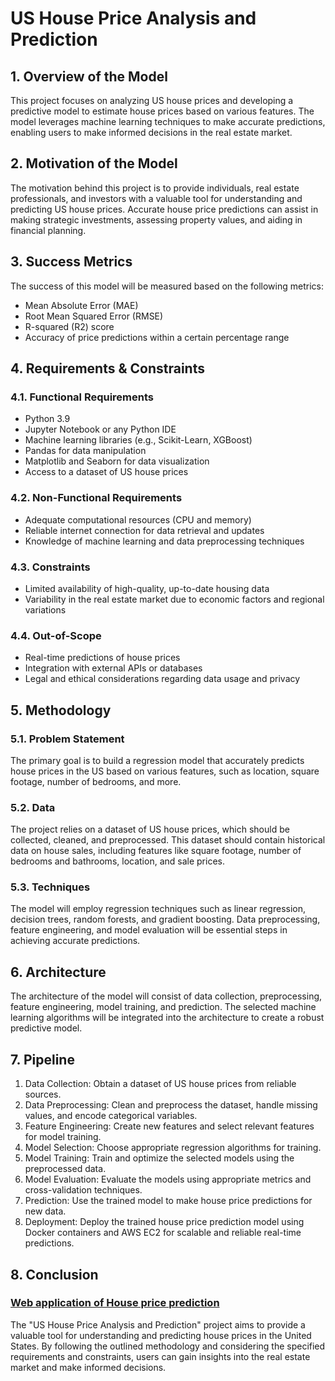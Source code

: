 # US House Price Analysis and Prediction

## 1. Overview of the Model
This project focuses on analyzing US house prices and developing a predictive model to estimate house prices based on various features. The model leverages machine learning techniques to make accurate predictions, enabling users to make informed decisions in the real estate market.

## 2. Motivation of the Model
The motivation behind this project is to provide individuals, real estate professionals, and investors with a valuable tool for understanding and predicting US house prices. Accurate house price predictions can assist in making strategic investments, assessing property values, and aiding in financial planning.

## 3. Success Metrics
The success of this model will be measured based on the following metrics:
- Mean Absolute Error (MAE)
- Root Mean Squared Error (RMSE)
- R-squared (R2) score
- Accuracy of price predictions within a certain percentage range

## 4. Requirements & Constraints
### 4.1. Functional Requirements
- Python 3.9
- Jupyter Notebook or any Python IDE
- Machine learning libraries (e.g., Scikit-Learn, XGBoost)
- Pandas for data manipulation
- Matplotlib and Seaborn for data visualization
- Access to a dataset of US house prices

### 4.2. Non-Functional Requirements
- Adequate computational resources (CPU and memory)
- Reliable internet connection for data retrieval and updates
- Knowledge of machine learning and data preprocessing techniques

### 4.3. Constraints
- Limited availability of high-quality, up-to-date housing data
- Variability in the real estate market due to economic factors and regional variations

### 4.4. Out-of-Scope
- Real-time predictions of house prices
- Integration with external APIs or databases
- Legal and ethical considerations regarding data usage and privacy

## 5. Methodology
### 5.1. Problem Statement
The primary goal is to build a regression model that accurately predicts house prices in the US based on various features, such as location, square footage, number of bedrooms, and more.

### 5.2. Data
The project relies on a dataset of US house prices, which should be collected, cleaned, and preprocessed. This dataset should contain historical data on house sales, including features like square footage, number of bedrooms and bathrooms, location, and sale prices.

### 5.3. Techniques
The model will employ regression techniques such as linear regression, decision trees, random forests, and gradient boosting. Data preprocessing, feature engineering, and model evaluation will be essential steps in achieving accurate predictions.

## 6. Architecture
The architecture of the model will consist of data collection, preprocessing, feature engineering, model training, and prediction. The selected machine learning algorithms will be integrated into the architecture to create a robust predictive model.

## 7. Pipeline
1. Data Collection: Obtain a dataset of US house prices from reliable sources.
2. Data Preprocessing: Clean and preprocess the dataset, handle missing values, and encode categorical variables.
3. Feature Engineering: Create new features and select relevant features for model training.
4. Model Selection: Choose appropriate regression algorithms for training.
5. Model Training: Train and optimize the selected models using the preprocessed data.
6. Model Evaluation: Evaluate the models using appropriate metrics and cross-validation techniques.
7. Prediction: Use the trained model to make house price predictions for new data.
8. Deployment: Deploy the trained house price prediction model using Docker containers and AWS EC2 for scalable and reliable real-time predictions.

## 8. Conclusion
### [Web application of House price prediction](https://us-house-analysis-jexg33m8svf8wuvbrqebyq.streamlit.app/)
The "US House Price Analysis and Prediction" project aims to provide a valuable tool for understanding and predicting house prices in the United States. By following the outlined methodology and considering the specified requirements and constraints, users can gain insights into the real estate market and make informed decisions.
